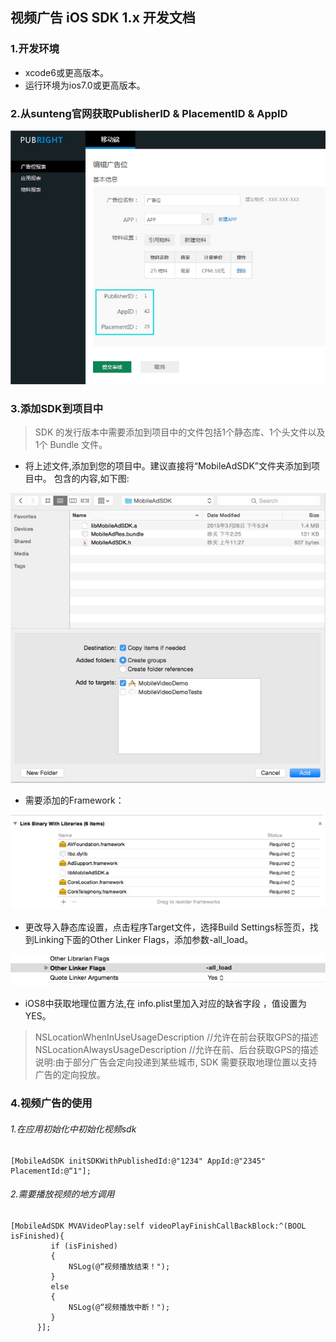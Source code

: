 ## 视频广告 iOS SDK 1.x 开发文档
### 1.开发环境
- xcode6或更高版本。
- 运行环境为ios7.0或更高版本。

### 2.从sunteng官网获取PublisherID & PlacementID & AppID
![pic1](https://github.com/shunfei/STVideoSDK-iOS/blob/master/Doc/pic1.png)

### 3.添加SDK到项目中
> SDK 的发行版本中需要添加到项目中的文件包括1个静态库、1个头文件以及1个 Bundle 文件。 

- 将上述文件,添加到您的项目中。建议直接将“MobileAdSDK”文件夹添加到项目中。 包含的内容,如下图:

![pic2](https://github.com/shunfei/STVideoSDK-iOS/blob/master/Doc/pic2.png)

- 需要添加的Framework：

![pic3](https://github.com/shunfei/STVideoSDK-iOS/blob/master/Doc/pic3.png)

- 更改导入静态库设置，点击程序Target文件，选择Build Settings标签页，找到Linking下面的Other Linker Flags，添加参数-all_load。

![pic4](https://github.com/shunfei/STVideoSDK-iOS/blob/master/Doc/pic4.png)

- iOS8中获取地理位置方法,在 info.plist里加入对应的缺省字段 ，值设置为YES。
> NSLocationWhenInUseUsageDescription   //允许在前台获取GPS的描述
> NSLocationAlwaysUsageDescription   //允许在前、后台获取GPS的描述 
> 说明:由于部分广告会定向投递到某些城市, SDK 需要获取地理位置以支持广告的定向投放。 

### 4.视频广告的使用
###### 1.在应用初始化中初始化视频sdk
	[MobileAdSDK initSDKWithPublishedId:@"1234" AppId:@"2345" PlacementId:@“1"];
###### 2.需要播放视频的地方调用
	[MobileAdSDK MVAVideoPlay:self videoPlayFinishCallBackBlock:^(BOOL isFinished){
			 if (isFinished)
			 {
				 NSLog(@“视频播放结束！");
			 }
			 else
			 {
				 NSLog(@“视频播放中断！");
			 }
		  }];
